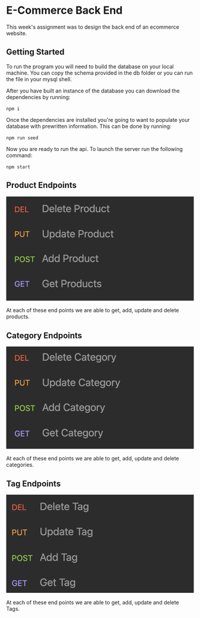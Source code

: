 # E-Commerce Back End

This week's assignment was to design the back end of an ecommerce website. 

## Getting Started

To run the program you will need to build the database on your local machine. You can copy the schema provided in the db folder or you can run the file in your mysql shell. 

After you have built an instance of the database you can download the dependencies by running:

    npm i

Once the dependencies are installed you're going to want to populate your database with prewritten information. This can be done by running:

    npm run seed

Now you are ready to run the api. To launch the server run the following command:

    npm start

## Product Endpoints

![ProductEndpoints](./images/ProductEndpoints.png)

At each of these end points we are able to get, add, update and delete products.

## Category Endpoints

![CategoryEndpoints](./images/CategoryEndpoints.png)

At each of these end points we are able to get, add, update and delete categories.

## Tag Endpoints

![TagEndpoints](./images/TagEndpoints.png)

At each of these end points we are able to get, add, update and delete Tags.


